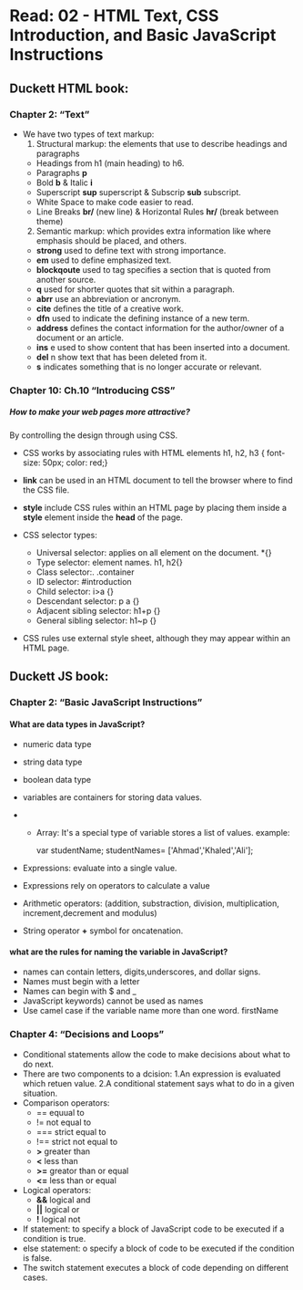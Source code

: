 # Read: 02 - HTML Text, CSS Introduction, and Basic JavaScript Instructions

## Duckett HTML book:

### Chapter 2: “Text” 

- We have two types of text markup:
  1. Structural markup: the elements that use to describe headings and paragraphs
    - Headings from h1 (main heading) to h6.
    - Paragraphs **p**
    - Bold **b** & Italic **i**
    - Superscript **sup** superscript & Subscrip **sub** subscript.
    - White Space to make code easier to read.
    - Line Breaks **br/** (new line) & Horizontal Rules **hr/** (break between theme)
  2. Semantic markup: which provides extra information like where emphasis should be placed, and others.
    - **strong** used to define text with strong importance.
    - **em** used to define emphasized text.
    - **blockqoute** used to tag specifies a section that is quoted from another source.
    - **q** used for shorter quotes that sit within a paragraph.
    - **abrr** use an abbreviation or ancronym.
    - **cite** defines the title of a creative work.
    - **dfn** used to indicate the defining instance of a new term.
    - **address** defines the contact information for the author/owner of a document or an article.
    - **ins** e used to show content that has been inserted into a document.
    - **del** n show text that has been deleted from it.
    - **s** indicates something that is no longer accurate or relevant.


### Chapter 10: Ch.10 “Introducing CSS”

##### How to make your web pages more attractive?
By controlling the design through using CSS.
- CSS works by associating rules with HTML elements
    h1, h2, h3 {
      font-size: 50px;
      color: red;}

- **link** can be used in an HTML document to tell the browser where to find the CSS file.
- **style** include CSS rules within an HTML page by placing them inside a **style** element inside the **head** of the page.
- CSS selector types:
  * Universal selector: applies on all element on the document. *{}
  * Type selector: element names. h1, h2{}
  * Class selector:. .container
  * ID selector: #introduction
  * Child selector: i>a {}
  * Descendant selector: p a {}
  * Adjacent sibling selector: h1+p {}
  * General sibling selector: h1~p {}
-  CSS rules use external style sheet, although they may appear within an HTML page.


## Duckett JS book:

### Chapter 2: “Basic JavaScript Instructions”

#### What are data types in JavaScript?
  - numeric data type
  - string data type
  - boolean data type

- variables are containers for storing data values.
- - Array: It's a special type of variable stores a list of values. 
  example: 

      var studentName; 
      studentNames= ['Ahmad','Khaled','Ali']; 
- Expressions: evaluate into a single value.
- Expressions rely on operators to calculate a value
- Arithmetic operators: (addition, substraction, division, multiplication, increment,decrement and modulus)
- String operator **+** symbol for oncatenation.

#### what are the rules for naming the variable in JavaScript?
- names can contain letters, digits,underscores, and dollar signs.
- Names must begin with a letter
- Names can begin with $ and _ 
- JavaScript keywords) cannot be used as names
- Use camel case if the variable name more than one word. firstName 

### Chapter 4: “Decisions and Loops”

- Conditional statements allow the code to make decisions about what to do next. 
- There are two components to a dcision:
  1.An expression is evaluated which retuen value.
  2.A conditional statement says what to do in a given situation.
- Comparison operators: 
  * == equual to
  * != not equal to
  * === strict equal to
  * !== strict not equal to
  * **>** greater than
  * **<** less than
  * **>=** greator than or equal
  * **<=** less than or equal
- Logical operators:
  * **&&** logical and
  * **||** logical or
  * __!__ logical not  
- If statement: to specify a block of JavaScript code to be executed if a condition is true.
- else statement: o specify a block of code to be executed if the condition is false. 
- The switch statement executes a block of code depending on different cases.

